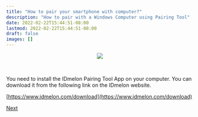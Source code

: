 ```yaml
---
title: "How to pair your smartphone with computer?"
description: "How to pair with a Windows Computer using Pairing Tool"
date: 2022-02-22T15:44:51-08:00
lastmod: 2022-02-22T15:44:51-08:00
draft: false
images: []
---
```


<p align="center">
    <img src="/images/vendor/arts/ptdl2.png">
</p></br>

You need to install the IDmelon Pairing Tool App on your computer.
You can download it from the following link on the IDmelon website.

[https://www.idmelon.com/download](https://www.idmelon.com/download)

<a role="button" class="btn btn-primary btn-lg d-block mb-3" href="http://docs.idmelon.com/pages/pairingsteps">Next</a>

<style>@media (max-width: 480px) {.navbar, .footer { display: none; }}
h1{
    color : #4395ec;
}
</style>

